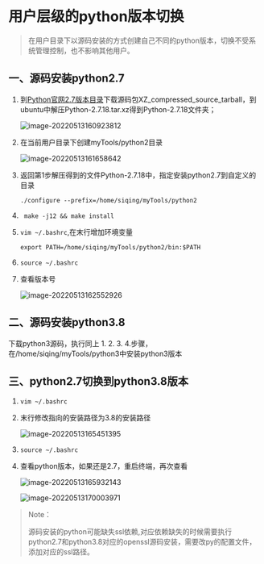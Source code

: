 # 用户层级的python版本切换

> 在用户目录下以源码安装的方式创建自己不同的python版本，切换不受系统管理控制，也不影响其他用户。

## 一、源码安装python2.7

1. 到[Python官网2.7版本目录](https://www.python.org/downloads/release/python-2718/)下载源码包XZ_compressed_source_tarball，到ubuntu中解压Python-2.7.18.tar.xz得到Python-2.7.18文件夹；

	![image-20220513160923812](https://pic-1304959529.cos.ap-guangzhou.myqcloud.com/DB/image-20220513160923812.png)

2. 在当前用户目录下创建myTools/python2目录

	 ![image-20220513161658642](https://pic-1304959529.cos.ap-guangzhou.myqcloud.com/DB/image-20220513161658642.png)

3. 返回第1步解压得到的文件Python-2.7.18中，指定安装python2.7到自定义的目录

	`./configure --prefix=/home/siqing/myTools/python2 ` 

4. ` make -j12 && make install`

5. `vim ~/.bashrc`,在末行增加环境变量

	`export PATH=/home/siqing/myTools/python2/bin:$PATH`

6. `source ~/.bashrc`

7.  查看版本号

	 ![image-20220513162552926](https://pic-1304959529.cos.ap-guangzhou.myqcloud.com/DB/image-20220513162552926.png)

	

## 二、源码安装python3.8

下载python3源码，执行同上 1.  2.  3.  4.步骤，在/home/siqing/myTools/python3中安装python3版本



## 三、python2.7切换到python3.8版本

1. `vim ~/.bashrc`

2. 末行修改指向的安装路径为3.8的安装路径

	![image-20220513165451395](https://pic-1304959529.cos.ap-guangzhou.myqcloud.com/DB/image-20220513165451395.png)

3. `source ~/.bashrc` 

4. 查看python版本，如果还是2.7，重启终端，再次查看

	![image-20220513165932143](https://pic-1304959529.cos.ap-guangzhou.myqcloud.com/DB/image-20220513165932143.png)

	

	![image-20220513170003971](https://pic-1304959529.cos.ap-guangzhou.myqcloud.com/DB/image-20220513170003971.png)



> Note：
>
> 源码安装的python可能缺失ssl依赖,对应依赖缺失的时候需要执行python2.7和python3.8对应的openssl源码安装，需要改py的配置文件，添加对应的ssl路径。

